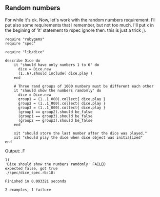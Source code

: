 ## Random numbers

For while it's ok. Now, let's work with the random numbers requirement. I'll put also some requirements that I remember, but not too much. I'll put x in the begining of 'it' statement to rspec ignore then. this is just a trick ;).

	require "rubygems"
	require "spec"

	require "lib/dice"

	describe Dice do 
		it "should have only numbers 1 to 6" do 
		  dice = Dice.new
		  (1..6).should include( dice.play )
		end

		# Three rand groups of 1000 numbers must be different each other
		it "should show the numbers ramdomly" do 
		  dice = Dice.new
		  group1 = (1..1_000).collect{ dice.play }
		  group2 = (1..1_000).collect{ dice.play }
		  group3 = (1..1_000).collect{ dice.play }
		  (group1 == group2).should be_false
		  (group1 == group3).should be_false
		  (group2 == group3).should be_false
		end

		xit "should store the last number after the dice was played."
		xit "should play the dice when dice object was initialized"
	end

Output:
	.F

	1)
	'Dice should show the numbers ramdomly' FAILED
	expected false, got true
	./spec/dice_spec.rb:18:

	Finished in 0.093321 seconds

	2 examples, 1 failure
